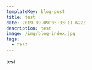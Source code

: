 ```yaml
---
templateKey: blog-post
title: test
date: 2019-09-09T05:33:11.622Z
description: test
image: /img/blog-index.jpg
tags:
  - test
---
```

test
